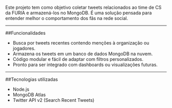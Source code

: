 Este projeto tem como objetivo coletar tweets relacionados ao time de CS da FURIA e armazená-los no MongoDB. 
É uma solução pensada para entender melhor o comportamento dos fãs na rede social.

---

##Funcionalidades

- Busca por tweets recentes contendo menções à organização ou jogadores.
- Armazena os tweets em um banco de dados MongoDB na nuvem.
- Código modular e fácil de adaptar com filtros personalizados.
- Pronto para ser integrado com dashboards ou visualizações futuras.

---

##Tecnologias utilizadas

- Node.js
- MongoDB Atlas
- Twitter API v2 (Search Recent Tweets)
